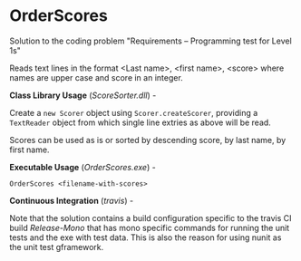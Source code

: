 # OrderScores

Solution to the coding problem "Requirements – Programming test for Level 1s"

Reads text lines in the format \<Last name\>, \<first name\>, \<score\> where names are upper case and score in an integer.

**Class Library Usage** (*ScoreSorter.dll*) -

Create a `new Scorer` object using `Scorer.createScorer`, providing a `TextReader` object from which single line extries as above will be read.

Scores can be used as is or sorted by descending score, by last name, by first name.

**Executable Usage** (*OrderScores.exe*) -

```
OrderScores <filename-with-scores>
```

**Continuous Integration** (*travis*) -

Note that the solution contains a build configuration specific to the travis CI build *Release-Mono* that has mono specific commands for running the unit tests and the exe with test data. This is also the reason for using nunit as the unit test gframework.
